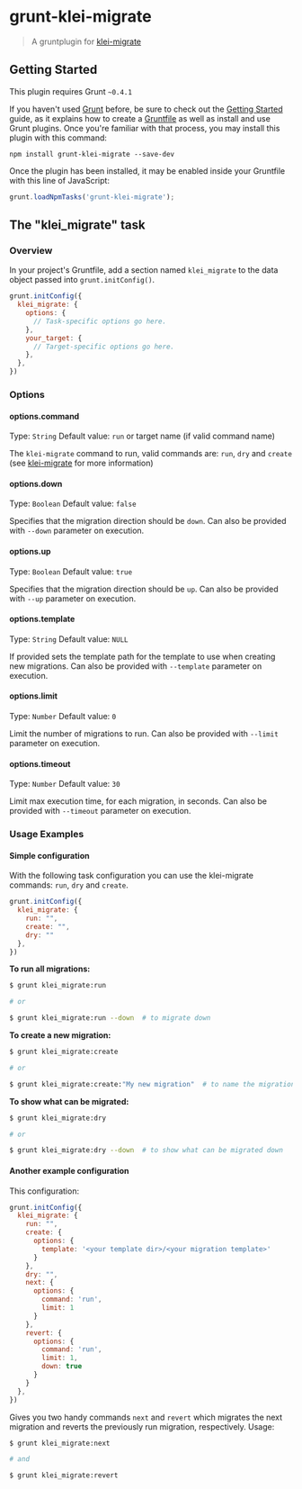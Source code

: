 # grunt-klei-migrate

> A gruntplugin for [klei-migrate](http://github.com/klei-dev/migrate)

## Getting Started
This plugin requires Grunt `~0.4.1`

If you haven't used [Grunt](http://gruntjs.com/) before, be sure to check out the [Getting Started](http://gruntjs.com/getting-started) guide, as it explains how to create a [Gruntfile](http://gruntjs.com/sample-gruntfile) as well as install and use Grunt plugins. Once you're familiar with that process, you may install this plugin with this command:

```shell
npm install grunt-klei-migrate --save-dev
```

Once the plugin has been installed, it may be enabled inside your Gruntfile with this line of JavaScript:

```js
grunt.loadNpmTasks('grunt-klei-migrate');
```

## The "klei_migrate" task

### Overview
In your project's Gruntfile, add a section named `klei_migrate` to the data object passed into `grunt.initConfig()`.

```js
grunt.initConfig({
  klei_migrate: {
    options: {
      // Task-specific options go here.
    },
    your_target: {
      // Target-specific options go here.
    },
  },
})
```

### Options

#### options.command
Type: `String`
Default value: `run` or target name (if valid command name)

The `klei-migrate` command to run, valid commands are: `run`, `dry` and `create` (see [klei-migrate](http://github.com/klei-dev/migrate) for more information)

#### options.down
Type: `Boolean`
Default value: `false`

Specifies that the migration direction should be `down`.
Can also be provided with `--down` parameter on execution.

#### options.up
Type: `Boolean`
Default value: `true`

Specifies that the migration direction should be `up`.
Can also be provided with `--up` parameter on execution.

#### options.template
Type: `String`
Default value: `NULL`

If provided sets the template path for the template to use when creating new migrations.
Can also be provided with `--template` parameter on execution.

#### options.limit
Type: `Number`
Default value: `0`

Limit the number of migrations to run.
Can also be provided with `--limit` parameter on execution.

#### options.timeout
Type: `Number`
Default value: `30`

Limit max execution time, for each migration, in seconds.
Can also be provided with `--timeout` parameter on execution.

### Usage Examples

#### Simple configuration

With the following task configuration you can use the klei-migrate commands: `run`, `dry` and `create`.

```js
grunt.initConfig({
  klei_migrate: {
    run: "",
    create: "",
    dry: ""
  },
})
```

**To run all migrations:**

```bash
$ grunt klei_migrate:run

# or

$ grunt klei_migrate:run --down  # to migrate down
```

**To create a new migration:**

```bash
$ grunt klei_migrate:create

# or

$ grunt klei_migrate:create:"My new migration"  # to name the migration "My new migration"
```

**To show what can be migrated:**

```bash
$ grunt klei_migrate:dry

# or

$ grunt klei_migrate:dry --down  # to show what can be migrated down
```

#### Another example configuration

This configuration:

```js
grunt.initConfig({
  klei_migrate: {
    run: "",
    create: {
      options: {
        template: '<your template dir>/<your migration template>'
      }
    },
    dry: "",
    next: {
      options: {
        command: 'run',
        limit: 1
      }
    },
    revert: {
      options: {
        command: 'run',
        limit: 1,
        down: true
      }
    }
  },
})
```

Gives you two handy commands `next` and `revert` which migrates the next migration and reverts the previously run migration, respectively. Usage:

```bash
$ grunt klei_migrate:next

# and

$ grunt klei_migrate:revert
```
